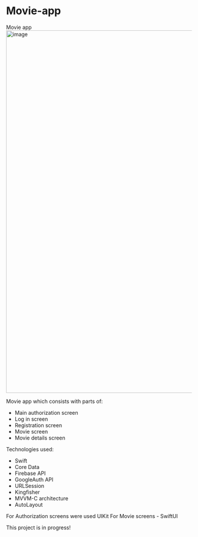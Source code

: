 # Movie-app
Movie app
<img width="982" alt="image" src="https://user-images.githubusercontent.com/90902029/207602326-3b382ac7-3cba-46a0-9595-44d176c3db96.png">

Movie app which consists with parts of: 
* Main authorization screen
* Log in screen 
* Registration screen 
* Movie screen
* Movie details screen

Technologies used: 
* Swift
* Core Data
* Firebase API
* GoogleAuth API
* URLSession
* Kingfisher
* MVVM-C architecture
* AutoLayout

For Authorization screens were used UIKit
For Movie screens - SwiftUI

This project is in progress!
